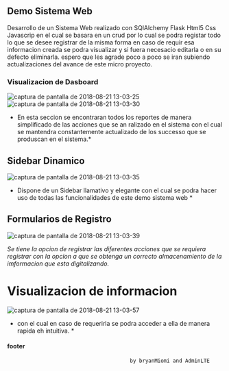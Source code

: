 
##  Demo Sistema Web

Desarrollo de un Sistema Web realizado con SQlAlchemy Flask Html5 Css Javascrip
en el cual se basara en  un crud  por lo cual se podra registar todo lo que se desee registrar  de la misma forma en caso de requir esa informacion creada se podra visualizar y si fuera necesacio editarla o en su defecto eliminarla. espero que les agrade
poco a poco se iran subiendo actualizaciones del avance de este micro proyecto.

### Visualizacion de Dasboard

![captura de pantalla de 2018-08-21 13-03-25](https://user-images.githubusercontent.com/13080951/44420120-bd784300-a542-11e8-942a-81156be3c947.png)
![captura de pantalla de 2018-08-21 13-03-30](https://user-images.githubusercontent.com/13080951/44420121-be10d980-a542-11e8-9f09-7661dae25bab.png)

* En esta seccion se encontraran todos los reportes de manera simplificado de las acciones que se an ralizado en el sistema con el cual se mantendra constantemente actualizado de los successo que se produscan en el sistema.*

## Sidebar Dinamico

![captura de pantalla de 2018-08-21 13-03-35](https://user-images.githubusercontent.com/13080951/44420123-be10d980-a542-11e8-9dff-99b96472f50c.png)

* Dispone de un Sidebar llamativo y elegante con el cual se podra hacer uso de todas las funcionalidades de este demo sistema web *

## Formularios de Registro

![captura de pantalla de 2018-08-21 13-03-39](https://user-images.githubusercontent.com/13080951/44420124-be10d980-a542-11e8-99e8-14f3693998ec.png)

*Se tiene la opcion de registrar  las diferentes acciones que se requiera registrar  con la opcion a que se obtenga un correcto almacenamiento de la imformacion que esta digitalizando.*

# Visualizacion de informacion

![captura de pantalla de 2018-08-21 13-03-57](https://user-images.githubusercontent.com/13080951/44420125-be10d980-a542-11e8-856b-7dae6da4b56d.png)

* con el cual en caso de requerirla se podra acceder a ella de manera rapida eh intuitiva. *
#### footer
                                            by bryanMiomi and AdminLTE

